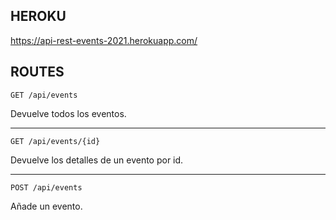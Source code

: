 ## HEROKU

https://api-rest-events-2021.herokuapp.com/

## ROUTES

`GET /api/events`

Devuelve todos los eventos.

---

`GET /api/events/{id}`

Devuelve los detalles de un evento por id.

---

`POST /api/events`

Añade un evento.

